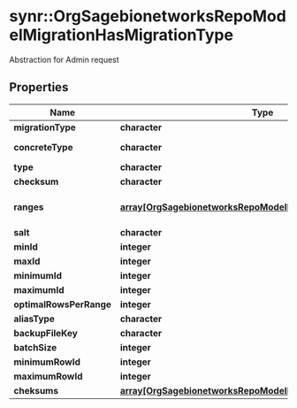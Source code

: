 # synr::OrgSagebionetworksRepoModelMigrationHasMigrationType

Abstraction for Admin request

## Properties
Name | Type | Description | Notes
------------ | ------------- | ------------- | -------------
**migrationType** | **character** |  | [optional] 
**concreteType** | **character** |  | [Enum: [org.sagebionetworks.repo.model.migration.BatchChecksumResponse]] 
**type** | **character** |  | [optional] 
**checksum** | **character** |  | [optional] 
**ranges** | [**array[OrgSagebionetworksRepoModelMigrationIdRange]**](org.sagebionetworks.repo.model.migration.IdRange.md) | List of object IDs to delete | [optional] 
**salt** | **character** |  | [optional] 
**minId** | **integer** |  | [optional] 
**maxId** | **integer** |  | [optional] 
**minimumId** | **integer** |  | [optional] 
**maximumId** | **integer** |  | [optional] 
**optimalRowsPerRange** | **integer** |  | [optional] 
**aliasType** | **character** |  | [optional] 
**backupFileKey** | **character** |  | [optional] 
**batchSize** | **integer** |  | [optional] 
**minimumRowId** | **integer** |  | [optional] 
**maximumRowId** | **integer** |  | [optional] 
**cheksums** | [**array[OrgSagebionetworksRepoModelMigrationRangeChecksum]**](org.sagebionetworks.repo.model.migration.RangeChecksum.md) |  | [optional] 


